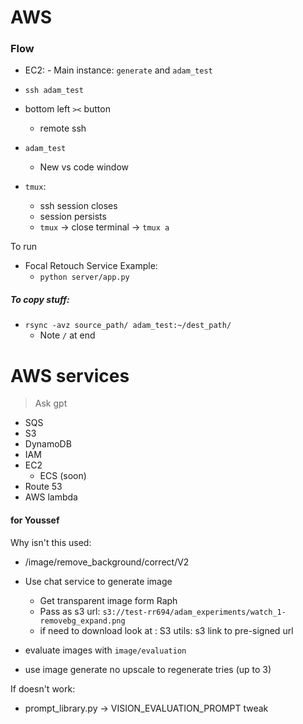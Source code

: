 
# AWS
### Flow
- EC2: 
		- Main instance: `generate` and `adam_test`

- `ssh adam_test`

- bottom left `><` button
	- remote ssh
- `adam_test`
	- New vs code window

- `tmux`:
	- ssh session closes
	- session persists 
	- `tmux` -> close terminal -> `tmux a`


To run
- Focal Retouch Service Example:
	- `python server/app.py`

##### To copy stuff:
- `rsync -avz source_path/ adam_test:~/dest_path/`
	- Note `/` at end 


# AWS services
> Ask gpt 
- SQS 
- S3
- DynamoDB
- IAM
- EC2
	- ECS (soon)
- Route 53
- AWS lambda 




#### for Youssef
Why isn't this used:
- /image/remove_background/correct/V2

- Use chat service to generate image
	- Get transparent image form Raph
	- Pass as s3 url: `s3://test-rr694/adam_experiments/watch_1-removebg_expand.png`
	- if need to download look at : S3 utils: s3 link to pre-signed url
- evaluate images with `image/evaluation`
- use image generate no upscale to regenerate tries (up to 3)

If doesn't work:
- prompt_library.py -> VISION_EVALUATION_PROMPT tweak 